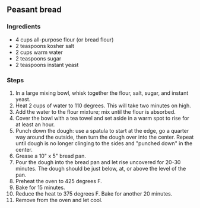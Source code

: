 ## Peasant bread

### Ingredients

- 4 cups all-purpose flour (or bread flour)
- 2 teaspoons kosher salt
- 2 cups warm water
- 2 teaspoons sugar
- 2 teaspoons instant yeast

### Steps

1. In a large mixing bowl, whisk together the flour, salt, sugar, and instant yeast.
2. Heat 2 cups of water to 110 degrees. This will take two minutes on high.
3. Add the water to the flour mixture; mix until the flour is absorbed.
4. Cover the bowl with a tea towel and set aside in a warm spot to rise for at least an hour.
5. Punch down the dough: use a spatula to start at the edge, go a quarter way around the outside, then turn the dough over into the center. Repeat until dough is no longer clinging to the sides and "punched down" in the center.
6. Grease a 10" x 5" bread pan.
7. Pour the dough into the bread pan and let rise uncovered for 20-30 minutes. The dough should be just below, at, or above the level of the pan.
8. Preheat the oven to 425 degrees F.
9. Bake for 15 minutes.
10. Reduce the heat to 375 degrees F. Bake for another 20 minutes.
11. Remove from the oven and let cool.